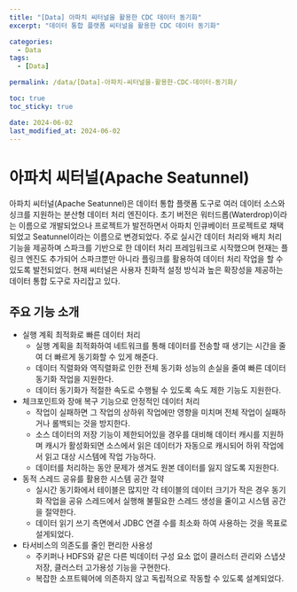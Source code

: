 ```yaml
---
title: "[Data] 아파치 씨터널을 활용한 CDC 데이터 동기화"
excerpt: "데이터 통합 플랫폼 씨터널을 활용한 CDC 데이터 동기화"

categories:
  - Data
tags:
  - [Data]

permalink: /data/[Data]-아파치-씨터널을-활용한-CDC-데이터-동기화/

toc: true
toc_sticky: true

date: 2024-06-02
last_modified_at: 2024-06-02
---
```


# 아파치 씨터널(Apache Seatunnel)
아파치 씨터널(Apache Seatunnel)은 데이터 통합 플랫폼 도구로 여러 데이터 소스와 싱크를 지원하는 분산형 데이터 처리 엔진이다. 
초기 버전은 워터드롭(Waterdrop)이라는 이름으로 개발되었으나 프로젝트가 발전하면서 아파치 인큐베이터 프로젝트로 채택되었고 Seatunnel이라는 이름으로 변경되었다. 
주로 실시간 데이터 처리와 배치 처리 기능을 제공하며 스파크를 기반으로 한 데이터 처리 프레임워크로 시작했으며 현재는 플링크 엔진도 추가되어 스파크뿐만 아니라 플링크를 활용하여 데이터 처리 작업을 할 수 있도록 발전되었다. 
현재 씨터널은 사용자 친화적 설정 방식과 높은 확장성을 제공하는 데이터 통합 도구로 자리잡고 있다.

## 주요 기능 소개
* 실행 계획 최적화로 빠른 데이터 처리
  * 실행 계획을 최적화하여 네트워크를 통해 데이터를 전송할 때 생기는 시간을 줄여 더 빠르게 동기화할 수 있게 해준다. 
  * 데이터 직렬화와 역직렬화로 인한 전체 동기화 성능의 손실을 줄여 빠른 데이터 동기화 작업을 지원한다. 
  * 데이터 동기화가 적절한 속도로 수행될 수 있도록 속도 제한 기능도 지원한다. 
* 체크포인트와 장애 복구 기능으로 안정적인 데이터 처리
  * 작업이 실패하면 그 작업의 상하위 작업에만 영향을 미치며 전체 작업이 실패하거나 롤백되는 것을 방지한다. 
  * 소스 데이터의 저장 기능이 제한되어있을 경우를 대비해 데이터 캐시를 지원하며 캐시가 활성화되면 소스에서 읽은 데이터가 자동으로 캐시되어 하위 작업에서 읽고 대상 시스템에 작업 가능하다. 
  * 데이터를 처리하는 동안 문제가 생겨도 원본 데이터를 잃지 않도록 지원한다. 
* 동적 스레드 공유를 활용한 시스템 공간 절약
  * 실시간 동기화에서 테이블은 많지만 각 테이블의 데이터 크기가 작은 경우 동기화 작업을 공유 스레드에서 실행해 불필요한 스레드 생성을 줄이고 시스템 공간을 절약한다. 
  * 데이터 읽기 쓰기 측면에서 JDBC 연결 수를 최소화 하여 사용하는 것을 목표로 설게되었다. 
* 타서비스의 의존도를 줄인 편리한 사용성
  * 주키퍼나 HDFS와 같은 다른 빅데이터 구성 요소 없이 클러스터 관리와 스냅샷 저장, 클러스터 고가용성 기능을 구현한다. 
  * 복잡한 소프트웨어에 의존하지 않고 독립적으로 작동할 수 있도록 설계되었다. 



